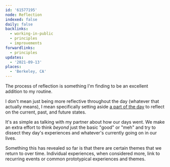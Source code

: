 ```yaml
---
id: '61577195'
node: Reflection
indexed: false
daily: false
backlinks:
  - working-in-public
  - principles
  - improvements
forwardlinks:
  - principles
updates:
  - '2021-09-13'
places:
  - 'Berkeley, CA'
---
```

The process of reflection is something I'm finding to be an excellent addition to my routine. 

I don't mean just being more reflective throughout the day (whatever that actually means), I mean specifically setting aside [a part of the day](principles.md) to reflect on the current, past, and future states.  

It's as simple as talking with my partner about how our days went. We make an extra effort to think *beyond* just the basic "good" or "meh" and try to dissect they day's experiences and whatever's currently going on in our lives. 

Something this has revealed so far is that there are certain themes that we return to over time. Individual experiences, when considered more, link to recurring events or common prototypical experiences and themes. 

